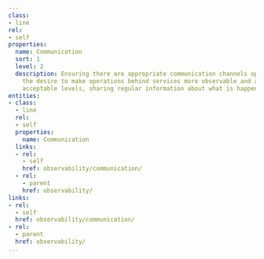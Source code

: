 ```yaml
---
class:
- line
rel:
- self
properties:
  name: Communication
  sort: 1
  level: 2
  description: Ensuring there are appropriate communication channels open that demonstrate
    the desire to make operations behind services more observable and accessible to
    acceptable levels, sharing regular information about what is happening.
entities:
- class:
  - line
  rel:
  - self
  properties:
    name: Communication
  links:
  - rel:
    - self
    href: observability/communication/
  - rel:
    - parent
    href: observability/
links:
- rel:
  - self
  href: observability/communication/
- rel:
  - parent
  href: observability/
...
```

